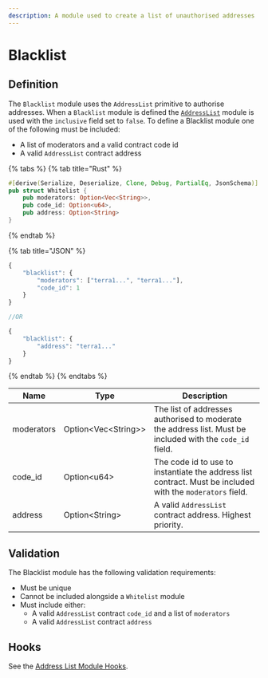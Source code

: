 ```yaml
---
description: A module used to create a list of unauthorised addresses
---
```


# Blacklist

## Definition

The `Blacklist` module uses the `AddressList` primitive to authorise addresses. When a `Blacklist` module is defined the [`AddressList`](blacklist.md#definition) module is used with the `inclusive` field set to `false`. To define a Blacklist module one of the following must be included:

* A list of moderators and a valid contract code id
* A valid `AddressList` contract address

{% tabs %}
{% tab title="Rust" %}
```rust
#[derive(Serialize, Deserialize, Clone, Debug, PartialEq, JsonSchema)]
pub struct Whitelist {
    pub moderators: Option<Vec<String>>,
    pub code_id: Option<u64>,
    pub address: Option<String>
}
```
{% endtab %}

{% tab title="JSON" %}
```javascript
{
    "blacklist": {
        "moderators": ["terra1...", "terra1..."],
        "code_id": 1
    }
}

//OR

{
    "blacklist": {
        "address": "terra1..."
    }
}
```
{% endtab %}
{% endtabs %}



| Name       | Type                  | Description                                                                                                |
| ---------- | --------------------- | ---------------------------------------------------------------------------------------------------------- |
| moderators | Option\<Vec\<String>> | The list of addresses authorised to moderate the address list. Must be included with the `code_id` field.  |
| code_id    | Option\<u64>          | The code id to use to instantiate the address list contract. Must be included with the `moderators` field. |
| address    | Option\<String>       | A valid `AddressList` contract address. Highest priority.                                                  |

## Validation

The Blacklist module has the following validation requirements:

* Must be unique
* Cannot be included alongside a `Whitelist` module
* Must include either:
  * A valid `AddressList` contract `code_id` and a list of `moderators`
  * A valid `AddressList` contract `address`

## Hooks

See the [Address List Module Hooks](blacklist.md#definition).

